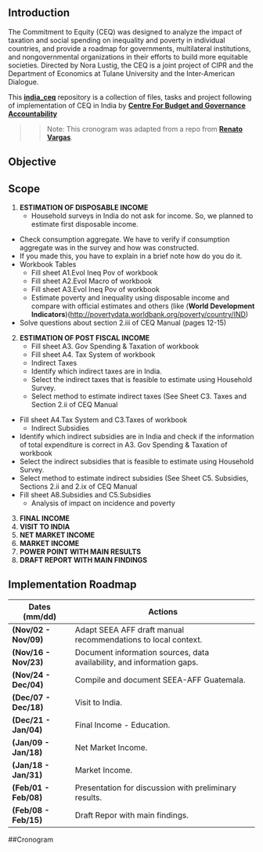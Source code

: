 ## Introduction
The Commitment to Equity (CEQ) was designed to analyze the impact of taxation and social spending on inequality and poverty	in individual countries, and provide a roadmap for governments, multilateral institutions, and nongovernmental 		organizations in their efforts to build more equitable societies. Directed by Nora Lustig, the CEQ is a joint project of CIPR and the Department of Economics at Tulane University and the Inter-American Dialogue.

This [**india_ceq**](https://github.com/mynorvc/india_ceq) repository is a collection of files, tasks and project following of implementation of CEQ in India by [**Centre For Budget and Governance Accountability**](http://www.cbgaindia.org/)
>>Note: This cronogram was adapted from a repo from [**Renato Vargas**](https://github.com/renatovargas/seea-aff).
## Objective
## Scope

1.	**ESTIMATION OF DISPOSABLE INCOME**
	* Household surveys in India do not ask for income. So, we planned to estimate first disposable income.
  * Check consumption aggregate.  We have to verify if consumption aggregate was in the survey and how was constructed. 
  * If you made this, you have to explain in a brief note how do you do it. 
  * Workbook Tables
    *	Fill sheet A1.Evol Ineq Pov of workbook
    *	Fill sheet A2.Evol Macro of workbook
    *	Fill sheet A3.Evol Ineq Pov of workbook
	* Estimate poverty and inequality using disposable income and compare with official estimates and others (like (**World Development Indicators**)(http://povertydata.worldbank.org/poverty/country/IND)
 *	Solve questions about section 2.iii of CEQ Manual (pages 12-15)

2. **ESTIMATION OF POST FISCAL INCOME**
	*	Fill sheet A3. Gov Spending & Taxation of workbook
	*	Fill sheet A4. Tax System of workbook
	*	Indirect Taxes
  	*	Identify which indirect taxes are in India. 
  	*	Select the indirect taxes that is feasible to estimate using Household Survey. 
  	*	Select method to estimate indirect taxes (See Sheet C3. Taxes and Section 2.ii of CEQ Manual
  *	Fill sheet A4.Tax System and C3.Taxes of workbook
	*	Indirect Subsidies
  *	Identify which indirect subsidies are in India and check if the information of total expenditure is correct in A3. Gov Spending & Taxation of workbook
  *	Select the indirect subsidies that is feasible to estimate using Household Survey. 
  *	Select method to estimate indirect subsidies (See Sheet C5. Subsidies, Sections 2.ii and 2.ix of CEQ Manual 
  *	Fill sheet A8.Subsidies and C5.Subsidies
	*	Analysis of impact on incidence and poverty
3.	**FINAL INCOME**
4.	**VISIT TO INDIA**
5.	**NET MARKET INCOME**
6.	**MARKET INCOME**
7.	**POWER POINT WITH MAIN RESULTS**
8.	**DRAFT REPORT WITH MAIN FINDINGS**

## Implementation Roadmap

|Dates  (mm/dd)| Actions |
|---|---|
| **(Nov/02 - Nov/09)** | Adapt SEEA AFF draft manual recommendations to local context.|
| **(Nov/16 - Nov/23)** | Document information sources, data availability, and information gaps. |
| **(Nov/24 - Dec/04)** | Compile and document SEEA-AFF Guatemala. |
|**(Dec/07 - Dec/18)**| Visit to India. |
| **(Dec/21 - Jan/04)** | Final Income - Education. |
| **(Jan/09 - Jan/18)** | Net Market Income. |
| **(Jan/18 - Jan/31)** | Market Income. |
| **(Feb/01 - Feb/08)** | Presentation for discussion with preliminary results. |
| **(Feb/08 - Feb/15)** | Draft Repor with main findings. |

##Cronogram 



